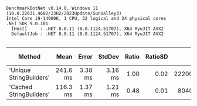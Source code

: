 ```

BenchmarkDotNet v0.14.0, Windows 11 (10.0.22631.4602/23H2/2023Update/SunValley3)
Intel Core i9-14900K, 1 CPU, 32 logical and 24 physical cores
.NET SDK 9.0.101
  [Host]     : .NET 8.0.11 (8.0.1124.51707), X64 RyuJIT AVX2
  DefaultJob : .NET 8.0.11 (8.0.1124.51707), X64 RyuJIT AVX2


```
| Method                  | Mean     | Error   | StdDev  | Ratio | RatioSD | Gen0        | Gen1      | Allocated | Alloc Ratio |
|------------------------ |---------:|--------:|--------:|------:|--------:|------------:|----------:|----------:|------------:|
| &#39;Unique StringBuilders&#39; | 241.6 ms | 3.38 ms | 3.16 ms |  1.00 |    0.02 | 222000.0000 | 4333.3333 |   3.89 GB |        1.00 |
| &#39;Cached StringBuilders&#39; | 116.3 ms | 1.37 ms | 1.21 ms |  0.48 |    0.01 |  80400.0000 |         - |   1.41 GB |        0.36 |
